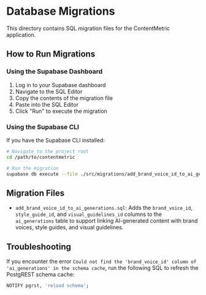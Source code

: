 # Database Migrations

This directory contains SQL migration files for the ContentMetric application.

## How to Run Migrations

### Using the Supabase Dashboard

1. Log in to your Supabase dashboard
2. Navigate to the SQL Editor
3. Copy the contents of the migration file
4. Paste into the SQL Editor
5. Click "Run" to execute the migration

### Using the Supabase CLI

If you have the Supabase CLI installed:

```bash
# Navigate to the project root
cd /path/to/contentmetric

# Run the migration
supabase db execute --file ./src/migrations/add_brand_voice_id_to_ai_generations.sql
```

## Migration Files

- `add_brand_voice_id_to_ai_generations.sql`: Adds the `brand_voice_id`, `style_guide_id`, and `visual_guidelines_id` columns to the `ai_generations` table to support linking AI-generated content with brand voices, style guides, and visual guidelines.

## Troubleshooting

If you encounter the error `Could not find the 'brand_voice_id' column of 'ai_generations' in the schema cache`, run the following SQL to refresh the PostgREST schema cache:

```sql
NOTIFY pgrst, 'reload schema';
``` 